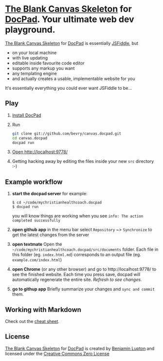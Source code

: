 # [The Blank Canvas Skeleton](https://github.com/bevry/canvas.docpad) for [DocPad](https://github.com/bevry/docpad). Your ultimate web dev playground.

[The Blank Canvas Skeleton](https://github.com/bevry/canvas.docpad) for [DocPad](https://github.com/bevry/docpad) is essentially [JSFiddle](http://jsfiddle.net/), but

- on your local machine
- with live updating
- editable inside favourite code editor
- supports any markup you want
- any templating engine
- and actually creates a usable, implementable website for you

It's essentially everything you could ever want JSFiddle to be...


## Play

1. [Install DocPad](https://github.com/bevry/docpad)

1. Run

	``` bash
	git clone git://github.com/bevry/canvas.docpad.git
	cd canvas.docpad
	docpad run
	```

1. [Open http://localhost:9778/](http://localhost:9778/)

1. Getting hacking away by editing the files inside your new `src` directory :-)


## Example workflow

1.  **start the docpad server**
    for example:

        $ cd ~/code/mychristianhealthcoach.docpad
        $ docpad run

    you will know things are working when you see
    `info: The action completed successfully`

2.  **open github app**
    in the menu bar select `Repository` ~> `Synchronize` to get
    the latest changes from the server

3.  **open textmate**
    Open the `~/code/mychristianhealthcoach.docpad/src/documents`
    folder. Each file in this folder (eg. `index.html.md`)
    corresponds to an output file (eg. `example.com/index.html`)

4.  **open Chrome** (or any other browser)
    and go to http://localhost:9778/ to see the finished website.
    Each time you press save, docpad will automatically regenerate
    the entire site.
    _Refresh to see changes._

5.  **go to githup app**
    Briefly summarize your changes and `sync and commit` them.


## Working with Markdown

Check out the [cheat sheet].

## License

[The Blank Canvas Skeleton](https://github.com/bevry/canvas.docpad) for [DocPad](https://github.com/bevry/docpad) is created by [Benjamin Lupton](http://balupton.com) and licensed under the [Creative Commons Zero License](http://creativecommons.org/publicdomain/zero/1.0/)

 [cheat sheet]: http://support.mashery.com/docs/customizing_your_portal/Markdown_Cheat_Sheet
